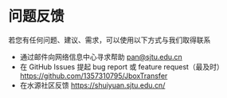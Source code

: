 # 问题反馈

若您有任何问题、建议、需求，可以使用以下方式与我们取得联系

- 通过邮件向网络信息中心寻求帮助
pan@sjtu.edu.cn
- 在 GitHub Issues 提起 bug report 或 feature request（最及时）
https://github.com/1357310795/JboxTransfer
- 在水源社区反馈
https://shuiyuan.sjtu.edu.cn/